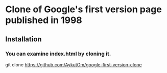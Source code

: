 # Clone of Google's first version page published in 1998


## Installation
### You can examine index.html by cloning it.

git clone https://github.com/AykutGm/google-first-version-clone

